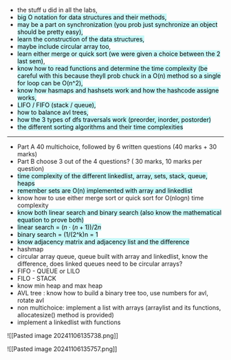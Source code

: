 - the stuff u did in all the labs, 
- <mark style="background: #ABF7F7A6;">big O notation for data structures and their methods, </mark>
- <mark style="background: #ABF7F7A6;">may be a part on synchronization (you prob just synchronize an object should be pretty easy), </mark>
- <mark style="background: #ABF7F7A6;">learn the construction of the data structures, </mark>
- <mark style="background: #ABF7F7A6;">maybe include circular array too</mark>, 
- <mark style="background: #ABF7F7A6;">learn either merge or quick sort (we were given a choice between the 2 last sem)</mark>,
- <mark style="background: #ABF7F7A6;">know how to read functions and determine the time complexity (be careful with this because theyll prob chuck in a O(n) method so a single for loop can be O(n^2),</mark>
- <mark style="background: #ABF7F7A6;">know how hasmaps and hashsets work and how the hashcode assigne works,</mark> 
- <mark style="background: #ABF7F7A6;">LIFO / FIFO (stack / queue),</mark>
- <mark style="background: #ABF7F7A6;">how to balance avl trees,</mark>
- <mark style="background: #ABF7F7A6;">how the 3 types of dfs traversals work (preorder, inorder, postorder) </mark>
- <mark style="background: #ABF7F7A6;">the different sorting algorithms and their time complexities</mark>
---

- Part A 40 multichoice, followed by 6 written questions (40 marks + 30 marks)
- Part B choose 3 out of the 4 questions? ( 30 marks, 10 marks per question)
- <mark style="background: #ABF7F7A6;">time complexity of the different linkedlist, array, sets, stack, queue, heaps</mark>
- <mark style="background: #ABF7F7A6;">remember sets are O(n) implemented with array and linkedlist</mark>
- know how to use either merge sort or quick sort for O(nlogn) time complexity
- <mark style="background: #ABF7F7A6;">know both linear search and binary search (also know the mathematical equation to prove both)</mark>
- <mark style="background: #ABF7F7A6;">linear search = $(n⋅(n+1)​)/2n$</mark>
- <mark style="background: #ABF7F7A6;">binary search = (1/(2^k)n = 1</mark>
- <mark style="background: #ABF7F7A6;">know adjacency matrix and adjacency list and the difference</mark>
- hashmap
- circular array queue, queue built with array and linkedlist, know the difference, does linked queues need to be circular arrays?
- FIFO - QUEUE or LILO
- FILO - STACK
- know min heap and max heap
- AVL tree : know how to build a binary tree too, use numbers for avl, rotate avl
- non multichoice: implement a list with arrays (arraylist and its functions, allocatesize() method is provided)
- implement a linkedlist with functions

![[Pasted image 20241106135738.png]]

![[Pasted image 20241106135757.png]]
